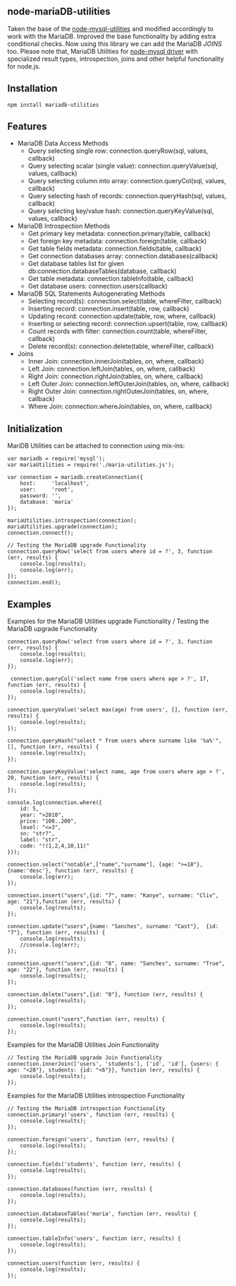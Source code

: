 node-mariaDB-utilities
----------------------
Taken the base of the [node-mysql-utilities](https://github.com/tshemsedinov/node-mysql-utilities) and modified accordingly to work with the MariaDB. Improved the base functionality by adding extra conditional checks. Now using this library we can add the MariaDB *JOINS* too. Please note that, MariaDB Utilities for [node-mysql driver](https://github.com/felixge/node-mysql) with specialized result types, introspection, joins and other helpful functionality for node.js. 

Installation
------------

    npm install mariadb-utilities
Features
------------

 - MariaDB Data Access Methods
	 -  Query selecting single row: connection.queryRow(sql, values, callback)
	 - Query selecting scalar (single value): connection.queryValue(sql, values, callback)
	 - Query selecting column into array: connection.queryCol(sql, values, callback)
	 - Query selecting hash of records: connection.queryHash(sql, values, callback)
	 - Query selecting key/value hash: connection.queryKeyValue(sql, values, callback)
 - MariaDB Introspection Methods
	 - Get primary key metadata: connection.primary(table, callback)
	 - Get foreign key metadata: connection.foreign(table, callback)
	 - Get table fields metadata: connection.fields(table, callback)
	 - Get connection databases array: connection.databases(callback)
	 - Get database tables list for given db:connection.databaseTables(database, callback)
	 - Get table metadata: connection.tableInfo(table, callback)
	 - Get database users: connection.users(callback)
 - MariaDB SQL Statements Autogenerating Methods
	 - Selecting record(s): connection.select(table, whereFilter, callback)
	 - Inserting record: connection.insert(table, row, callback)
	 - Updating record: connection.update(table, row, where, callback)
	 - Inserting or selecting record: connection.upsert(table, row, callback)
	 - Count records with filter: connection.count(table, whereFilter, callback)
	 - Delete record(s): connection.delete(table, whereFilter, callback)
 - Joins
	 - Inner Join: connection.innerJoin(tables, on, where, callback)
	 - Left Join: connection.leftJoin(tables, on, where, callback)
	 - Right Join: connection.rightJoin(tables, on, where, callback)
	 - Left Outer Join: connection.leftOuterJoin(tables, on, where, callback)
	 - Right Outer Join: connection.rightOuterJoin(tables, on, where, callback)
	 - Where Join: connection.whereJoin(tables, on, where, callback)	 

Initialization
------------
MariDB Utilities can be attached to connection using mix-ins:

    var mariadb = require('mysql');
    var mariaUtilities = require('./maria-utilities.js');
    
    var connection = mariadb.createConnection({
        host:     'localhost',
        user:     'root',
        password: '',
        database: 'maria'
    });
    
    mariaUtilities.introspection(connection);
    mariaUtilities.upgrade(connection);
    connection.connect();
    
    // Testing the MariaDB upgrade Functionality 
    connection.queryRow('select from users where id = ?', 3, function (err, results) {
        console.log(results);
        console.log(err);
    });
    connection.end();

Examples
------------
Examples for the  MariaDB Utilities upgrade Functionality 
/ Testing the MariaDB upgrade Functionality 

    connection.queryRow('select from users where id = ?', 3, function (err, results) {
        console.log(results);
        console.log(err);
    });
    
     connection.queryCol('select name from users where age > ?', 17, function (err, results) {
        console.log(results);
    });
    
    connection.queryValue('select max(age) from users', [], function (err, results) {
        console.log(results);
    });
    
    connection.queryHash("select * from users where surname like '%a%'", [], function (err, results) {
        console.log(results);
    });
    
    connection.queryKeyValue('select name, age from users where age > ?', 20, function (err, results) {
        console.log(results);
    });
    
    console.log(connection.where({
        id: 5,
        year: ">2010",
        price: "100..200",
        level: "<=3",
        sn: "str?",
        label: "str",
        code: "!(1,2,4,10,11)"
    }));
    
    connection.select("notable",["name","surname"], {age: ">=18"}, {name:'desc'}, function (err, results) {
        console.log(err);
    });
    
    connection.insert("users",{id: "7", name: "Kanye", surname: "Cliv", age: "21"},function (err, results) {
        console.log(results);
    });
    
    connection.update("users",{name: "Sanches", surname: "Cast"},  {id: "7"}, function (err, results) {
        console.log(results);
        //console.log(err);
    });
    
    connection.upsert("users",{id: "8", name: "Sanches", surname: "True", age: "22"}, function (err, results) {
        console.log(results);
    });
    
    connection.delete("users",{id: "8"}, function (err, results) {
        console.log(results);
    });
    
    connection.count("users",function (err, results) {
        console.log(results);
    });

Examples for the  MariaDB Utilities Join Functionality

    // Testing the MariaDB upgrade Join Functionality 
    connection.innerJoin(['users', 'students'], ['id', 'id'], {users: { age: "<20"}, students: {id: "<6"}}, function (err, results) {
        console.log(results);
    });

Examples for the  MariaDB Utilities introspection Functionality

    // Testing the MariaDB introspection Functionality 
    connection.primary('users', function (err, results) {
        console.log(results);
    });
    
    connection.foreign('users', function (err, results) {
        console.log(results);
    });
    
    connection.fields('students', function (err, results) {
        console.log(results);
    });
    
    connection.databases(function (err, results) {
        console.log(results);
    });
    
    connection.databaseTables('maria', function (err, results) {
        console.log(results);
    });
    
    connection.tableInfo('users', function (err, results) {
        console.log(results);
    });
    
    connection.users(function (err, results) {
        console.log(results);
    });


